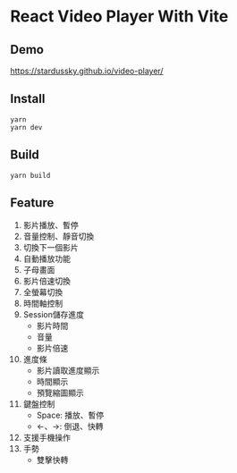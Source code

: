 # React Video Player With Vite

## Demo

https://stardussky.github.io/video-player/

## Install

```
yarn
yarn dev
```

## Build

```
yarn build
```

## Feature

1. 影片播放、暫停
2. 音量控制、靜音切換
3. 切換下一個影片
4. 自動播放功能
5. 子母畫面
6. 影片倍速切換
7. 全螢幕切換
8. 時間軸控制
9. Session儲存進度
    * 影片時間
    * 音量
    * 影片倍速
10. 進度條
    * 影片讀取進度顯示
    * 時間顯示
    * 預覽縮圖顯示
11. 鍵盤控制
    * Space: 播放、暫停
    * <-、->: 倒退、快轉
12. 支援手機操作
13. 手勢
    * 雙擊快轉


